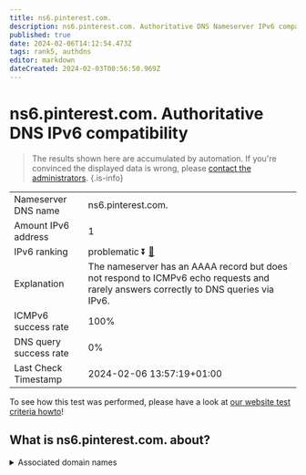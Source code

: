 ```yaml
---
title: ns6.pinterest.com.
description: ns6.pinterest.com. Authoritative DNS Nameserver IPv6 compatibility
published: true
date: 2024-02-06T14:12:54.473Z
tags: rank5, authdns
editor: markdown
dateCreated: 2024-02-03T00:56:50.969Z
---
```


# ns6.pinterest.com. Authoritative DNS IPv6 compatibility

> The results shown here are accumulated by automation. If you're convinced the displayed data is wrong, please [contact the administrators](/howto/chat). 
{.is-info}




|   |   |
| - | - |
| Nameserver DNS name | ns6.pinterest.com.
| Amount IPv6 address | 1
| IPv6 ranking | problematic :arrow_double_down: [🔗](/howto/ranking) |
| Explanation | The nameserver has an AAAA record but does not respond to ICMPv6 echo requests and rarely answers correctly to DNS queries via IPv6. |
| ICMPv6 success rate | 100%|
| DNS query success rate | 0% |
| Last Check Timestamp | 2024-02-06 13:57:19+01:00 |

To see how this test was performed, please have a look at [our website test criteria howto](/howto/testcriteria/authdns)!


## What is ns6.pinterest.com. about?






<details>
<summary>Associated domain names</summary>

www.pinterest.com

</details>
